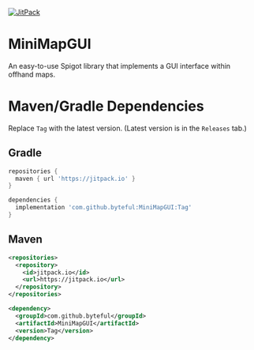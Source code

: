 [![JitPack](https://jitpack.io/v/byteful/MiniMapGUI.svg)](https://jitpack.io/#byteful/MiniMapGUI)

# MiniMapGUI
An easy-to-use Spigot library that implements a GUI interface within offhand maps.

# Maven/Gradle Dependencies

Replace `Tag` with the latest version. (Latest version is in the `Releases` tab.)

## Gradle
```groovy
repositories {
  maven { url 'https://jitpack.io' }
}

dependencies {
  implementation 'com.github.byteful:MiniMapGUI:Tag'
}
```
## Maven
```xml
<repositories>
  <repository>
    <id>jitpack.io</id>
    <url>https://jitpack.io</url>
  </repository>
</repositories>

<dependency>
  <groupId>com.github.byteful</groupId>
  <artifactId>MiniMapGUI</artifactId>
  <version>Tag</version>
</dependency>
```
